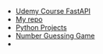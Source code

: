 - [Udemy Course FastAPI](https://www.udemy.com/course/rest-api-flask-and-python/)
- [My repo](https://github.com/linuxlsr/PyCharmProjects/tree/main/fastApiProject)
- [Python Projects](https://www.geeksforgeeks.org/python-projects-beginner-to-advanced/)
- [Number Guessing Game](https://www.geeksforgeeks.org/number-guessing-game-in-python/)
- 
